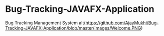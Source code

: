 # Bug-Tracking-JAVAFX-Application
Bug Tracking Management System
alt(https://github.com/AjayMukhi/Bug-Tracking-JAVAFX-Application/blob/master/Images/Welcome.PNG)
